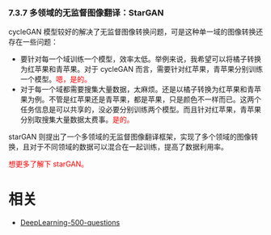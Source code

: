 

### 7.3.7 多领域的无监督图像翻译：StarGAN

cycleGAN 模型较好的解决了无监督图像转换问题，可是这种单一域的图像转换还存在一些问题：

- 要针对每一个域训练一个模型，效率太低。举例来说，我希望可以将橘子转换为红苹果和青苹果。对于 cycleGAN 而言，需要针对红苹果，青苹果分别训练一个模型。<span style="color:red;">嗯，是的。</span>
- 对于每一个域都需要搜集大量数据，太麻烦。还是以橘子转换为红苹果和青苹果为例。不管是红苹果还是青苹果，都是苹果，只是颜色不一样而已。这两个任务信息是可以共享的，没必要分别训练两个模型。而且针对红苹果，青苹果分别取搜集大量数据太费事。<span style="color:red;">是的。</span>

starGAN 则提出了一个多领域的无监督图像翻译框架，实现了多个领域的图像转换，且对于不同领域的数据可以混合在一起训练，提高了数据利用率。

<span style="color:red;">想更多了解下 starGAN。</span>






# 相关

- [DeepLearning-500-questions](https://github.com/scutan90/DeepLearning-500-questions)

